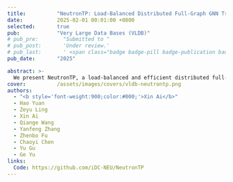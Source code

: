 ```yaml
---
title:          "NeutronTP: Load-Balanced Distributed Full-Graph GNN Training with Tensor Parallelism"
date:           2025-02-01 00:01:00 +0800
selected:       true
pub:            "Very Large Data Bases (VLDB)"
# pub_pre:        "Submitted to "
# pub_post:       'Under review.'
# pub_last:       ' <span class="badge badge-pill badge-publication badge-success">Spotlight</span>'
pub_date:       "2025"

abstract: >-
  We present NeutronTP, a load-balanced and efficient distributed full-graph GNN training system. NeutronTP leverages GNN tensor parallelism for distributed training, which partitions feature rather than graph structures. Compared to GNN data parallelism, NeutronTP eliminates cross-worker vertex dependencies and achieves a balanced workload.
cover:          /assets/images/covers/vldb-neutrontp.png
authors:
  - "<b style='font-weight:900;color:#000;'>Xin Ai</b>"
  - Hao Yuan
  - Zeyu Ling
  - Xin Ai
  - Qiange Wang
  - Yanfeng Zhang
  - Zhenbo Fu
  - Chaoyi Chen
  - Yu Gu
  - Ge Yu
links:
  Code: https://github.com/iDC-NEU/NeutronTP
---
```





